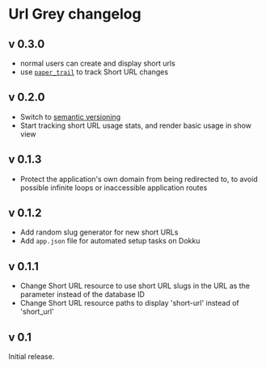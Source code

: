 # Url Grey changelog

## v 0.3.0

- normal users can create and display short urls
- use [`paper_trail`](https://github.com/airblade/paper_trail) to track Short URL changes

## v 0.2.0

- Switch to [semantic versioning](http://semver.org)
- Start tracking short URL usage stats, and render basic usage in show view

## v 0.1.3

- Protect the application's own domain from being redirected to, to avoid possible infinite loops or inaccessible application routes

## v 0.1.2

- Add random slug generator for new short URLs
- Add `app.json` file for automated setup tasks on Dokku

## v 0.1.1

- Change Short URL resource to use short URL slugs in the URL as the parameter instead of the database ID
- Change Short URL resource paths to display 'short-url' instead of 'short_url'

## v 0.1

Initial release.